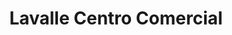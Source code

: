 ---
title: "Lavalle Centro Comercial"
url: /posadas/lavalle-centro-comercial/
shop: centro comercial
---